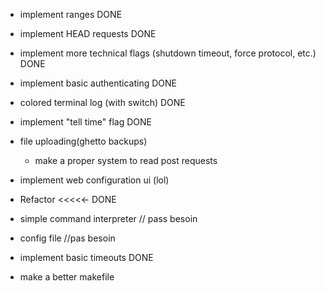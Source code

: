 - implement ranges
DONE

- implement HEAD requests
DONE



- implement more technical flags (shutdown timeout, force protocol, etc.)
DONE

- implement basic authenticating
DONE



- colored terminal log (with switch)
DONE




- implement "tell time" flag
DONE


- file uploading(ghetto backups)
    - make a proper system to read post requests

- implement web configuration ui (lol)



- Refactor <<<<<-
DONE




- simple command interpreter // pass besoin


- config file //pas besoin


- implement basic timeouts
DONE

- make a better makefile